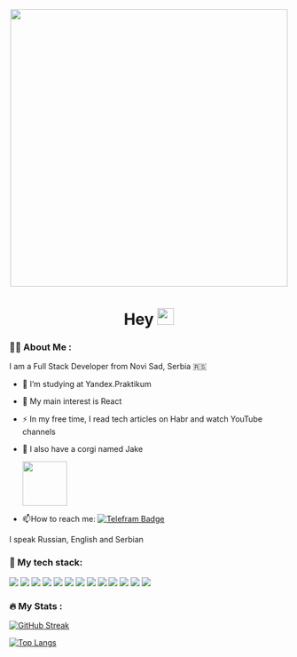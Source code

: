 <div id="main" align="center">
  <img src="https://lh3.googleusercontent.com/u/0/drive-viewer/AITFw-zdb9TTXk-xGgd5JyN8w2ur0ToCcKvCx4gw2Ggyf23S3bJnyqg6VePo0a2myBNeGj7MXr3_QT2OlsY9YpWPQdDN6e4AyQ=w2880-h1574" width="500"/>
  <div id="badges">
</div>  
<h1>
  Hey 
  <img src="https://media.giphy.com/media/hvRJCLFzcasrR4ia7z/giphy.gif" width="30px"/>
</h1>
</div>
      
### :woman_technologist: About Me :

I am a Full Stack Developer from Novi Sad, Serbia :serbia:

- :telescope: I’m studying at Yandex.Praktikum
- :crown: My main interest is React 
- :zap: In my free time, I read tech articles on Habr and watch YouTube channels
- :dog: I also have a corgi named Jake
  
  <img src="https://lh3.googleusercontent.com/u/0/drive-viewer/AITFw-ySYyC9o_uTNOC-SwT16n1YShw_kzX9_vjzb3-WvLblZdj2bgyOGEphxhcU_1A3NrDwUOmA31NPryNvBhmMLCMbWtvj=w2880-h1574" width="80"/>

- :mailbox:How to reach me:
  <a href="https://t.me/svetavo">
    <img src="https://img.shields.io/badge/telegram-black?style=for-the-badge&logo=telegram&logoColor=white" alt="Telefram Badge"/>
  </a>


I speak Russian, English and Serbian
    

### :robot: My tech stack:

<img src="https://img.shields.io/badge/react-D8BFD8?style=for-the-badge&logo=react&logoColor=black"/> <img src="https://img.shields.io/badge/redux-D8BFD8?style=for-the-badge&logo=redux&logoColor=black"/> <img src="https://img.shields.io/badge/javascript-DDA0DD?style=for-the-badge&logo=javascript&logoColor=black"/> <img src="https://img.shields.io/badge/typescript-DDA0DD?style=for-the-badge&logo=typescript&logoColor=black"/> <img src="https://img.shields.io/badge/webpack-DA70D6?style=for-the-badge&logo=webpack&logoColor=white"/> <img src="https://img.shields.io/badge/HTML-BA55D3?style=for-the-badge&logo=html5&logoColor=white"/> <img src="https://img.shields.io/badge/CSS3-BA55D3?style=for-the-badge&logo=css3&logoColor=white"/> <img src="https://img.shields.io/badge/cypress-9370DB?style=for-the-badge&logo=cypress&logoColor=white"/> 
<img src="https://img.shields.io/badge/express-9370DB?style=for-the-badge&logo=express&logoColor=white"/> <img src="https://img.shields.io/badge/mongodb-9932CC?style=for-the-badge&logo=mongodb&logoColor=white"/> <img src="https://img.shields.io/badge/postgresql-9932CC?style=for-the-badge&logo=postgresql&logoColor=white"/> <img src="https://img.shields.io/badge/NodeJS-6A5ACD?style=for-the-badge&logo=node.js&logoColor=white"/> <img src="https://img.shields.io/badge/nestJs-6A5ACD?style=for-the-badge&logo=nestjs&logoColor=white"/> 

### :fire: My Stats :
        
[![GitHub Streak](http://github-readme-streak-stats.herokuapp.com?user=svetavo&theme=dark&background=000000)](https://git.io/streak-stats)
        
[![Top Langs](https://github-readme-stats.vercel.app/api/top-langs/?username=svetavo&layout=compact&theme=vision-friendly-dark)](https://github.com/anuraghazra/github-readme-stats)

    


